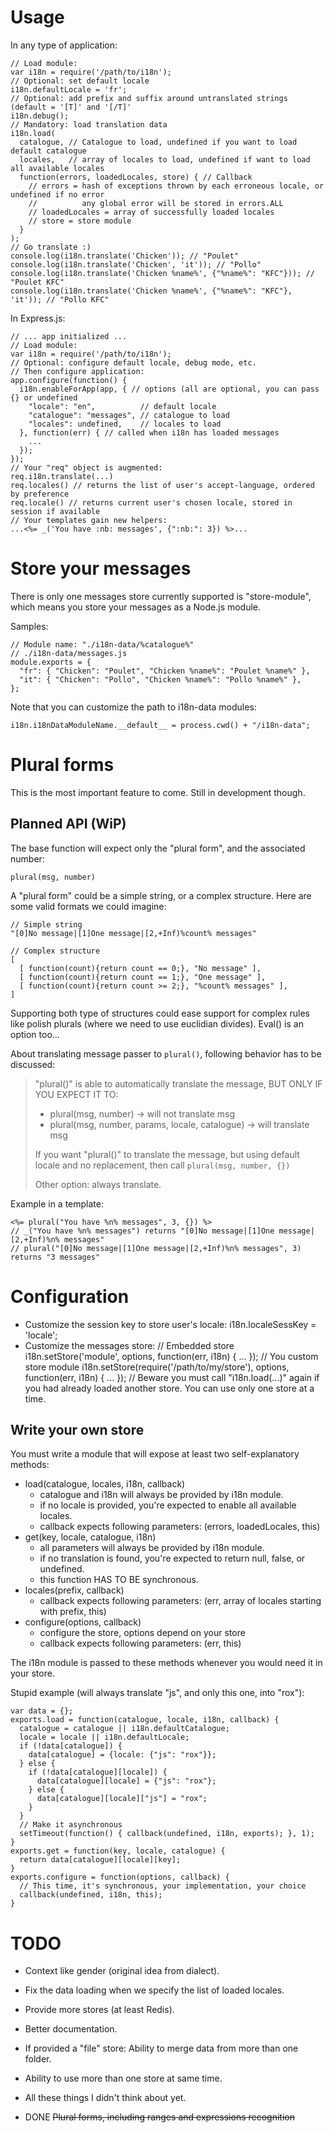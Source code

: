 Usage
=====

In any type of application:

    // Load module:
    var i18n = require('/path/to/i18n');
    // Optional: set default locale
    i18n.defaultLocale = 'fr';
    // Optional: add prefix and suffix around untranslated strings (default = '[T]' and '[/T]'
    i18n.debug();
    // Mandatory: load translation data
    i18n.load(
      catalogue, // Catalogue to load, undefined if you want to load default catalogue
      locales,   // array of locales to load, undefined if want to load all available locales
      function(errors, loadedLocales, store) { // Callback
        // errors = hash of exceptions thrown by each erroneous locale, or undefined if no error
        //          any global error will be stored in errors.ALL
        // loadedLocales = array of successfully loaded locales
        // store = store module
      }
    );
    // Go translate :)
    console.log(i18n.translate('Chicken')); // "Poulet"
    console.log(i18n.translate('Chicken', 'it')); // "Pollo"
    console.log(i18n.translate('Chicken %name%', {"%name%": "KFC"})); // "Poulet KFC"
    console.log(i18n.translate('Chicken %name%', {"%name%": "KFC"}, 'it')); // "Pollo KFC"

In Express.js:

    // ... app initialized ...
    // Load module:
    var i18n = require('/path/to/i18n');
    // Optional: configure default locale, debug mode, etc.
    // Then configure application:
    app.configure(function() {
      i18n.enableForApp(app, { // options (all are optional, you can pass {} or undefined
        "locale": "en",          // default locale
        "catalogue": "messages", // catalogue to load
        "locales": undefined,    // locales to load
      }, function(err) { // called when i18n has loaded messages
        ...
      });
    });
    // Your "req" object is augmented:
    req.i18n.translate(...)
    req.locales() // returns the list of user's accept-language, ordered by preference
    req.locale() // returns current user's chosen locale, stored in session if available
    // Your templates gain new helpers:
    ...<%= _('You have :nb: messages', {":nb:": 3}) %>...

Store your messages
===================

There is only one messages store currently supported is "store-module", which means you store your messages as a Node.js module.

Samples:

    // Module name: "./i18n-data/%catalogue%"
    // ./i18n-data/messages.js
    module.exports = {
      "fr": { "Chicken": "Poulet", "Chicken %name%": "Poulet %name%" },
      "it": { "Chicken": "Pollo", "Chicken %name%": "Pollo %name%" },
    };

Note that you can customize the path to i18n-data modules:

    i18n.i18nDataModuleName.__default__ = process.cwd() + "/i18n-data";

Plural forms
============

This is the most important feature to come. Still in development though.

Planned API (WiP)
-----------------

The base function will expect only the "plural form", and the associated number:

    plural(msg, number)

A "plural form" could be a simple string, or a complex structure.
Here are some valid formats we could imagine:

    // Simple string
    "[0]No message|[1]One message|[2,+Inf)%count% messages"

    // Complex structure
    [
      [ function(count){return count == 0;}, "No message" ],
      [ function(count){return count == 1;}, "One message" ],
      [ function(count){return count >= 2;}, "%count% messages" ],
    ]

Supporting both type of structures could ease support for complex rules like polish plurals (where we need to use euclidian divides). Eval() is an option too...

About translating message passer to `plural()`, following behavior has to be discussed:

> "plural()" is able to automatically translate the message, BUT ONLY IF YOU EXPECT IT TO:
> 
> * plural(msg, number) → will not translate msg
> * plural(msg, number, params, locale, catalogue) → will translate msg
> 
> If you want "plural()" to translate the message, but using default locale and no replacement, then call `plural(msg, number, {})`
> 
> Other option: always translate.

Example in a template:

    <%= plural("You have %n% messages", 3, {}) %>
    // _("You have %n% messages") returns "[0]No message|[1]One message|[2,+Inf)%n% messages"
    // plural("[0]No message|[1]One message|[2,+Inf)%n% messages", 3) returns "3 messages"

Configuration
=============

* Customize the session key to store user's locale:
     i18n.localeSessKey = 'locale';
* Customize the messages store:
     // Embedded store
     i18n.setStore('module', options, function(err, i18n) {
       ...
     });
     // You custom store module
     i18n.setStore(require('/path/to/my/store'), options, function(err, i18n) {
       ...
     });
     // 
  Beware you must call "i18n.load(...)" again if you had already loaded another store.
  You can use only one store at a time.

Write your own store
--------------------

You must write a module that will expose at least two self-explanatory methods:
* load(catalogue, locales, i18n, callback)
  * catalogue and i18n will always be provided by i18n module.
  * if no locale is provided, you're expected to enable all available locales.
  * callback expects following parameters: (errors, loadedLocales, this)
* get(key, locale, catalogue, i18n)
  * all parameters will always be provided by i18n module.
  * if no translation is found, you're expected to return null, false, or undefined.
  * this function HAS TO BE synchronous.
* locales(prefix, callback)
  * callback expects following parameters: (err, array of locales starting with prefix, this)
* configure(options, callback)
  * configure the store, options depend on your store
  * callback expects following parameters: (err, this)

The i18n module is passed to these methods whenever you would need it in your store.

Stupid example (will always translate "js", and only this one, into "rox"):

    var data = {};
    exports.load = function(catalogue, locale, i18n, callback) {
      catalogue = catalogue || i18n.defaultCatalogue;
      locale = locale || i18n.defaultLocale;
      if (!data[catalogue]) {
        data[catalogue] = {locale: {"js": "rox"}};
      } else {
        if (!data[catalogue][locale]) {
          data[catalogue][locale] = {"js": "rox"};
        } else {
          data[catalogue][locale]["js"] = "rox";
        }
      }
      // Make it asynchronous
      setTimeout(function() { callback(undefined, i18n, exports); }, 1);
    }
    exports.get = function(key, locale, catalogue) {
      return data[catalogue][locale][key];
    }
    exports.configure = function(options, callback) {
      // This time, it's synchronous, your implementation, your choice
      callback(undefined, i18n, this);
    }
      

TODO
====

* Context like gender (original idea from dialect).
* Fix the data loading when we specify the list of loaded locales.
* Provide more stores (at least Redis).
* Better documentation.
* If provided a "file" store: Ability to merge data from more than one folder.
* Ability to use more than one store at same time.
* All these things I didn't think about yet.

* DONE <del>Plural forms, including ranges and expressions recognition</del>
